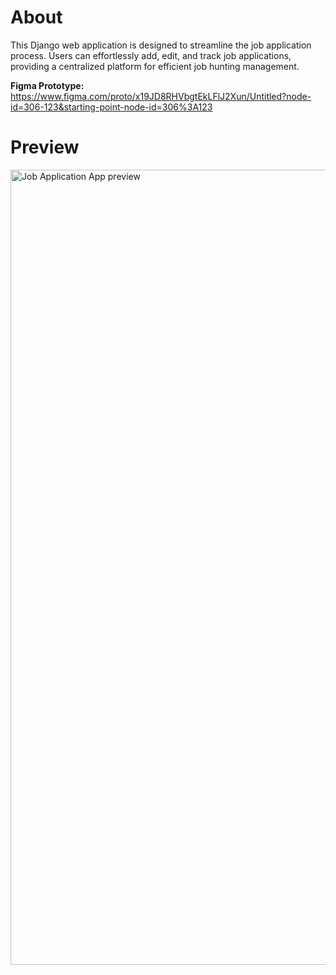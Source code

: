 About
===============

This Django web application is designed to streamline the job application process. Users can effortlessly add, edit, and track job applications, providing a centralized platform for efficient job hunting management.


**Figma Prototype:** https://www.figma.com/proto/x19JD8RHVbgtEkLFlJ2Xun/Untitled?node-id=306-123&starting-point-node-id=306%3A123

Preview
===============
<img width="1272" alt="Job Application App preview" src="https://github.com/krizziac/projects/assets/77371755/4c3dd36c-35b9-4b10-ad5b-b7d825a9539b">
